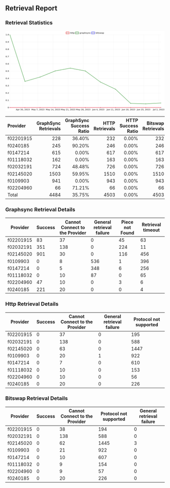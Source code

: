 ## Retrieval Report
### Retrieval Statistics
<img src="https://raw.githubusercontent.com/data-preservation-programs/filplus-checker-assets/main/filecoin-project/filecoin-plus-large-datasets/issues/1039/1688720452432.png"/>

| Provider  | GraphSync Retrievals | GraphSync Success Ratio | HTTP Retrievals | HTTP Success Ratio | Bitswap Retrievals | Bitswap Success Ratio |
| :-------- | -------------------: | ----------------------: | --------------: | -----------------: | -----------------: | --------------------: |
| f02201915 |                  228 |                  36.40% |             232 |              0.00% |                232 |                 0.00% |
| f0240185  |                  245 |                  90.20% |             246 |              0.00% |                246 |                 0.00% |
| f0147214  |                  615 |                   0.00% |             617 |              0.00% |                617 |                 0.00% |
| f01118032 |                  162 |                   0.00% |             163 |              0.00% |                163 |                 0.00% |
| f02032191 |                  724 |                  48.48% |             726 |              0.00% |                726 |                 0.00% |
| f02145020 |                 1503 |                  59.95% |            1510 |              0.00% |               1510 |                 0.00% |
| f0109903  |                  941 |                   0.00% |             943 |              0.00% |                943 |                 0.00% |
| f02204960 |                   66 |                  71.21% |              66 |              0.00% |                 66 |                 0.00% |
| Total     |                 4484 |                  35.75% |            4503 |              0.00% |               4503 |                 0.00% |

### Graphsync Retrieval Details
| Provider  | Success | Cannot Connect to the Provider | General retrieval failure | Piece not Found | Retrieval timeout |
| --------- | ------- | ------------------------------ | ------------------------- | --------------- | ----------------- |
| f02201915 | 83      | 37                             | 0                         | 45              | 63                |
| f02032191 | 351     | 138                            | 0                         | 224             | 11                |
| f02145020 | 901     | 30                             | 0                         | 116             | 456               |
| f0109903  | 0       | 8                              | 536                       | 1               | 396               |
| f0147214  | 0       | 5                              | 348                       | 6               | 256               |
| f01118032 | 0       | 10                             | 87                        | 0               | 65                |
| f02204960 | 47      | 10                             | 0                         | 3               | 6                 |
| f0240185  | 221     | 20                             | 0                         | 0               | 4                 |

### Http Retrieval Details
| Provider  | Success | Cannot Connect to the Provider | General retrieval failure | Protocol not supported |
| --------- | ------- | ------------------------------ | ------------------------- | ---------------------- |
| f02201915 | 0       | 37                             | 0                         | 195                    |
| f02032191 | 0       | 138                            | 0                         | 588                    |
| f02145020 | 0       | 63                             | 0                         | 1447                   |
| f0109903  | 0       | 20                             | 1                         | 922                    |
| f0147214  | 0       | 7                              | 0                         | 610                    |
| f01118032 | 0       | 10                             | 0                         | 153                    |
| f02204960 | 0       | 10                             | 0                         | 56                     |
| f0240185  | 0       | 20                             | 0                         | 226                    |

### Bitswap Retrieval Details
| Provider  | Success | Cannot Connect to the Provider | Protocol not supported | General retrieval failure |
| --------- | ------- | ------------------------------ | ---------------------- | ------------------------- |
| f02201915 | 0       | 38                             | 194                    | 0                         |
| f02032191 | 0       | 138                            | 588                    | 0                         |
| f02145020 | 0       | 62                             | 1445                   | 3                         |
| f0109903  | 0       | 21                             | 922                    | 0                         |
| f0147214  | 0       | 10                             | 607                    | 0                         |
| f01118032 | 0       | 9                              | 154                    | 0                         |
| f02204960 | 0       | 9                              | 57                     | 0                         |
| f0240185  | 0       | 20                             | 226                    | 0                         |
